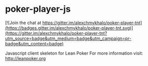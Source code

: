 poker-player-js
===============

[![Join the chat at https://gitter.im/alexchmykhalo/poker-player-tnt](https://badges.gitter.im/alexchmykhalo/poker-player-tnt.svg)](https://gitter.im/alexchmykhalo/poker-player-tnt?utm_source=badge&utm_medium=badge&utm_campaign=pr-badge&utm_content=badge)

Javascript client skeleton for Lean Poker For more information visit: http://leanpoker.org 
